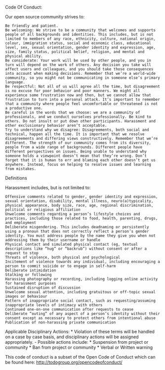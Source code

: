 Code Of Conduct:

Our open source community strives to:

    Be friendly and patient.
    Be welcoming: We strive to be a community that welcomes and supports people of all backgrounds and identities. This includes, but is not limited to members of any race, ethnicity, culture, national origin, colour, immigration status, social and economic class, educational level, sex, sexual orientation, gender identity and expression, age, size, family status, political belief, religion, and mental and physical ability.
    Be considerate: Your work will be used by other people, and you in turn will depend on the work of others. Any decision you take will affect users and colleagues, and you should take those consequences into account when making decisions. Remember that we’re a world-wide community, so you might not be communicating in someone else’s primary language.
    Be respectful: Not all of us will agree all the time, but disagreement is no excuse for poor behavior and poor manners. We might all experience some frustration now and then, but we cannot allow that frustration to turn into a personal attack. It’s important to remember that a community where people feel uncomfortable or threatened is not a productive one.
    Be careful in the words that we choose: we are a community of professionals, and we conduct ourselves professionally. Be kind to others. Do not insult or put down other participants. Harassment and other exclusionary behavior aren’t acceptable.
    Try to understand why we disagree: Disagreements, both social and technical, happen all the time. It is important that we resolve disagreements and differing views constructively. Remember that we’re different. The strength of our community comes from its diversity, people from a wide range of backgrounds. Different people have different perspectives on issues. Being unable to understand why someone holds a viewpoint doesn’t mean that they’re wrong. Don’t forget that it is human to err and blaming each other doesn’t get us anywhere. Instead, focus on helping to resolve issues and learning from mistakes.

Definitions

Harassment includes, but is not limited to:

    Offensive comments related to gender, gender identity and expression, sexual orientation, disability, mental illness, neuro(a)typicality, physical appearance, body size, race, age, regional discrimination, political or religious affiliation
    Unwelcome comments regarding a person’s lifestyle choices and practices, including those related to food, health, parenting, drugs, and employment
    Deliberate misgendering. This includes deadnaming or persistently using a pronoun that does not correctly reflect a person’s gender identity. You must address people by the name they give you when not addressing them by their username or handle
    Physical contact and simulated physical contact (eg, textual descriptions like “hug” or “backrub”) without consent or after a request to stop
    Threats of violence, both physical and psychological
    Incitement of violence towards any individual, including encouraging a person to commit suicide or to engage in self-harm
    Deliberate intimidation
    Stalking or following
    Harassing photography or recording, including logging online activity for harassment purposes
    Sustained disruption of discussion
    Unwelcome sexual attention, including gratuitous or off-topic sexual images or behaviour
    Pattern of inappropriate social contact, such as requesting/assuming inappropriate levels of intimacy with others
    Continued one-on-one communication after requests to cease
    Deliberate “outing” of any aspect of a person’s identity without their consent except as necessary to protect others from intentional abuse
    Publication of non-harassing private communication

Applicable Disciplinary Actions:
    * Violation of these terms will be handled on a case by case basis, and disciplinary actions will be assigned appropriately.
        - Possible actions include:
            * Suspension from project or community
            * Ban from project or community
            * Verbal or Written warning

This code of conduct is a subset of the Open Code of Conduct which can be found here:
http://todogroup.org/opencodeofconduct/